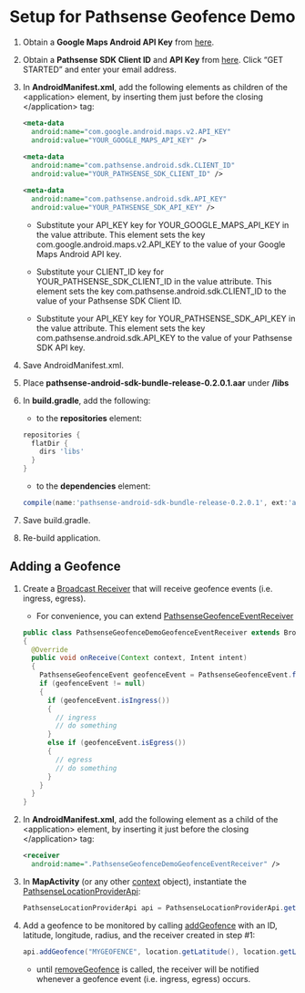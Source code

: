 Setup for Pathsense Geofence Demo
===================================
1. Obtain a **Google Maps Android API Key** from [here](https://developers.google.com/maps/documentation/android/signup).

2. Obtain a **Pathsense SDK Client ID** and **API Key** from [here](https://pathsense.com/). Click “GET STARTED” and enter your email address.

3. In **AndroidManifest.xml**, add the following elements as children of the &#060;application&#062; element, by inserting them just before the closing &#060;/application&#062; tag:

    ```xml
    <meta-data 
      android:name="com.google.android.maps.v2.API_KEY" 
      android:value="YOUR_GOOGLE_MAPS_API_KEY" />
          
    <meta-data 
      android:name="com.pathsense.android.sdk.CLIENT_ID" 
      android:value="YOUR_PATHSENSE_SDK_CLIENT_ID" />

    <meta-data 
      android:name="com.pathsense.android.sdk.API_KEY" 
      android:value="YOUR_PATHSENSE_SDK_API_KEY" />
    ```
    
    * Substitute your API_KEY key for YOUR_GOOGLE_MAPS_API_KEY in the value attribute. This element sets the key com.google.android.maps.v2.API_KEY to the value of your Google Maps Android API key.

    * Substitute your CLIENT_ID key for YOUR_PATHSENSE_SDK_CLIENT_ID in the value attribute. This element sets the key com.pathsense.android.sdk.CLIENT_ID to the value of your Pathsense SDK Client ID.

    * Substitute your API_KEY key for YOUR_PATHSENSE_SDK_API_KEY in the value attribute. This element sets the key com.pathsense.android.sdk.API_KEY to the value of your Pathsense SDK API key.

4. Save AndroidManifest.xml.

5. Place **pathsense-android-sdk-bundle-release-0.2.0.1.aar** under **/libs**

6. In **build.gradle**, add the following:

    * to the **repositories** element:

    ```groovy
    repositories {
      flatDir {
        dirs 'libs'
      }
    }
    ```
    
    * to the **dependencies** element:

    ```groovy
    compile(name:'pathsense-android-sdk-bundle-release-0.2.0.1', ext:'aar')
    ```

7. Save build.gradle.

8. Re-build application.

Adding a Geofence
-------------
1. Create a [Broadcast Receiver](http://developer.android.com/reference/android/content/BroadcastReceiver.html) that will receive geofence events (i.e. ingress, egress).

    * For convenience, you can extend [PathsenseGeofenceEventReceiver](http://docs.pathsense.io/android/sdk/location/0.2.0.1/com/pathsense/android/sdk/location/PathsenseGeofenceEventReceiver.html)

    ```java
    public class PathsenseGeofenceDemoGeofenceEventReceiver extends BroadcastReceiver
    {
      @Override
      public void onReceive(Context context, Intent intent)
      {  
        PathsenseGeofenceEvent geofenceEvent = PathsenseGeofenceEvent.fromIntent(intent);
        if (geofenceEvent != null)
        {
          if (geofenceEvent.isIngress())
          {
            // ingress
            // do something
          }
          else if (geofenceEvent.isEgress())
          {
            // egress
            // do something
          }
        }
      }
    }
    ```

2. In **AndroidManifest.xml**, add the following element as a child of the &#060;application&#062; element, by inserting it just before the closing &#060;/application&#062; tag:

    ```xml
    <receiver  
      android:name=".PathsenseGeofenceDemoGeofenceEventReceiver" />
    ```

3. In **MapActivity** (or any other [context](http://developer.android.com/reference/android/content/Context.html) object), instantiate the [PathsenseLocationProviderApi](http://docs.pathsense.io/android/sdk/location/0.2.0.1/com/pathsense/android/sdk/location/PathsenseLocationProviderApi.html):

    ```java
    PathsenseLocationProviderApi api = PathsenseLocationProviderApi.getInstance(context);
    ```

4. Add a geofence to be monitored by calling [addGeofence](http://docs.pathsense.io/android/sdk/location/0.2.0.1/com/pathsense/android/sdk/location/PathsenseLocationProviderApi.html#addGeofence-java.lang.String-double-double-int-java.lang.Class-) with an ID, latitude, longitude, radius, and the receiver created in step #1:

    ```java
    api.addGeofence("MYGEOFENCE", location.getLatitude(), location.getLongitude(), 100, PathsenseGeofenceDemoGeofenceEventReceiver.class);
    ```

    * until [removeGeofence](http://docs.pathsense.io/android/sdk/location/0.2.0.1/com/pathsense/android/sdk/location/PathsenseLocationProviderApi.html#removeGeofence-java.lang.String-) is called, the receiver will be notified whenever a geofence event (i.e. ingress, egress) occurs.
